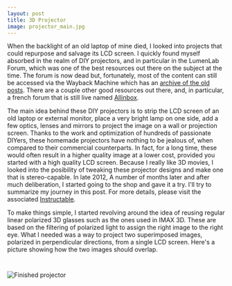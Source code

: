 ```yaml
---
layout: post
title: 3D Projector
image: projector_main.jpg
---
```

<p>
When the backlight of an old laptop of mine died, I looked into projects that could repurpose and salvage its LCD screen. I quickly found myself absorbed in the realm of DIY projectors, and in particular in the LumenLab Forum, which was one of the best resources out there on the subject at the time. The forum is now dead but, fortunately, most of the content can still be accessed via the Wayback Machine which has an <a href="https://web.archive.org/web/20120309041922/http://www.lumenlab.com/forums/index.php?showforum=29">archive of the old posts</a>. There are a couple other good resources out there, and, in particular, a french forum that is still live named <a href="www.allinbox.com">Allinbox</a>. 
</p>

<p>
The main idea behind these DIY projectors is to strip the LCD screen of an old laptop or external monitor, place a very bright lamp on one side, add a few optics, lenses and mirrors to project the image on a wall or projection screen. Thanks to the work and optimization of hundreds of passionate DIYers, these homemade projectors have nothing to be jealous of, when compared to their commercial counterparts. In fact, for a long time, these would often result in a higher quality image at a lower cost, provided you started with a high quality LCD screen. Because I really like 3D movies, I looked into the posibility of tweaking these projector designs and make one that is stereo-capable. In late 2012, A number of months later and after much deliberation, I started going to the shop and gave it a try. I'll try to summarize my journey in this post. For more details, please visit the associated <a href="">Instructable</a>.
</p>

<p>
To make things simple, I started revolving around the idea of reusing regular linear polarized 3D glasses such as the ones used in IMAX 3D. These are based on the filtering of polarized light to assign the right image to the right eye. What I needed was a way to project two superimposed images, polarized in perpendicular directions, from a single LCD screen. Here's a picture showing how the two images should overlap.
</p>

<p><img src="{{ site.url }}/assets/img/projector_overlap.jpg" class="img-responsive" alt=""></p>



<p><img src="{{ site.url }}/assets/img/projector_sideview.jpg" class="img-responsive" alt=""></p>


<p><img src="{{ site.url }}/assets/img/projector_main.jpg" class="img-responsive" alt="Finished projector"></p>